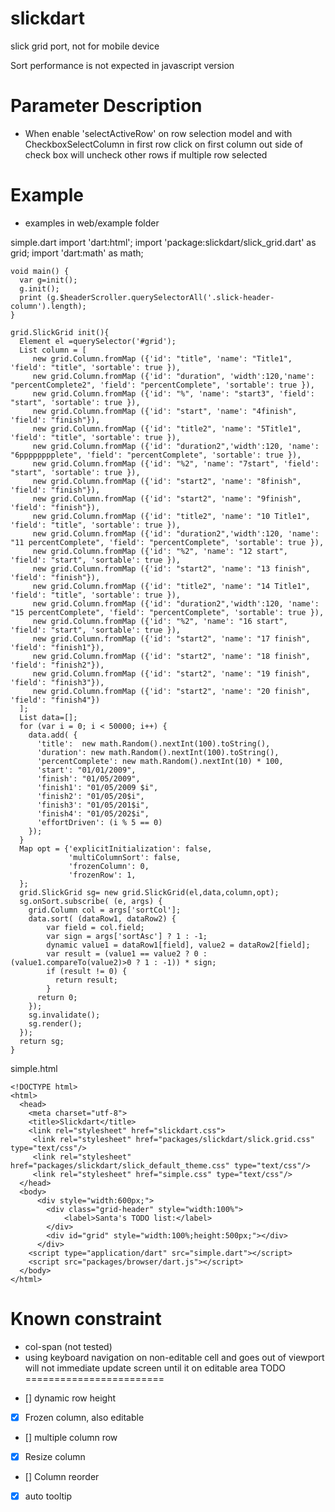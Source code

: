slickdart
=========

slick grid port, not for mobile device

Sort performance is not expected in javascript version

Parameter Description
=======================

* When enable 'selectActiveRow' on row selection model and with CheckboxSelectColumn in first row
  click on first column out side of check box will uncheck other rows if multiple row selected


Example
=========================
* examples in web/example folder

simple.dart
    import 'dart:html';
    import 'package:slickdart/slick_grid.dart' as grid;
    import 'dart:math' as math;
    
    void main() {
      var g=init();
      g.init();
      print (g.$headerScroller.querySelectorAll('.slick-header-column').length);
    }
    
    grid.SlickGrid init(){
      Element el =querySelector('#grid');
      List column = [
         new grid.Column.fromMap ({'id': "title", 'name': "Title1", 'field': "title", 'sortable': true }),
         new grid.Column.fromMap ({'id': "duration", 'width':120,'name': "percentComplete2", 'field': "percentComplete", 'sortable': true }),
         new grid.Column.fromMap ({'id': "%", 'name': "start3", 'field': "start", 'sortable': true }),
         new grid.Column.fromMap ({'id': "start", 'name': "4finish", 'field': "finish"}),
         new grid.Column.fromMap ({'id': "title2", 'name': "5Title1", 'field': "title", 'sortable': true }),
         new grid.Column.fromMap ({'id': "duration2",'width':120, 'name': "6pppppppplete", 'field': "percentComplete", 'sortable': true }),
         new grid.Column.fromMap ({'id': "%2", 'name': "7start", 'field': "start", 'sortable': true }),
         new grid.Column.fromMap ({'id': "start2", 'name': "8finish", 'field': "finish"}),
         new grid.Column.fromMap ({'id': "start2", 'name': "9finish", 'field': "finish"}),
         new grid.Column.fromMap ({'id': "title2", 'name': "10 Title1", 'field': "title", 'sortable': true }),
         new grid.Column.fromMap ({'id': "duration2",'width':120, 'name': "11 percentComplete", 'field': "percentComplete", 'sortable': true }),
         new grid.Column.fromMap ({'id': "%2", 'name': "12 start", 'field': "start", 'sortable': true }),
         new grid.Column.fromMap ({'id': "start2", 'name': "13 finish", 'field': "finish"}),
         new grid.Column.fromMap ({'id': "title2", 'name': "14 Title1", 'field': "title", 'sortable': true }),
         new grid.Column.fromMap ({'id': "duration2",'width':120, 'name': "15 percentComplete", 'field': "percentComplete", 'sortable': true }),
         new grid.Column.fromMap ({'id': "%2", 'name': "16 start", 'field': "start", 'sortable': true }),
         new grid.Column.fromMap ({'id': "start2", 'name': "17 finish", 'field': "finish1"}),
         new grid.Column.fromMap ({'id': "start2", 'name': "18 finish", 'field': "finish2"}),
         new grid.Column.fromMap ({'id': "start2", 'name': "19 finish", 'field': "finish3"}),
         new grid.Column.fromMap ({'id': "start2", 'name': "20 finish", 'field': "finish4"})
      ];
      List data=[];
      for (var i = 0; i < 50000; i++) {
        data.add( {
          'title':  new math.Random().nextInt(100).toString(),
          'duration': new math.Random().nextInt(100).toString(),
          'percentComplete': new math.Random().nextInt(10) * 100,
          'start': "01/01/2009",
          'finish': "01/05/2009",
          'finish1': "01/05/2009 $i",
          'finish2': "01/05/20$i",
          'finish3': "01/05/201$i",
          'finish4': "01/05/202$i",
          'effortDriven': (i % 5 == 0)
        });
      }
      Map opt = {'explicitInitialization': false,
                 'multiColumnSort': false,
                 'frozenColumn': 0,
                 'frozenRow': 1,
      };
      grid.SlickGrid sg= new grid.SlickGrid(el,data,column,opt);
      sg.onSort.subscribe( (e, args) {
        grid.Column col = args['sortCol'];
        data.sort( (dataRow1, dataRow2) {
            var field = col.field;
            var sign = args['sortAsc'] ? 1 : -1;
            dynamic value1 = dataRow1[field], value2 = dataRow2[field];
            var result = (value1 == value2 ? 0 : (value1.compareTo(value2)>0 ? 1 : -1)) * sign;
            if (result != 0) {
              return result;
            }
          return 0;
        });
        sg.invalidate();
        sg.render();
      });
      return sg;
    }
        
simple.html

    <!DOCTYPE html>    
    <html>
      <head>
        <meta charset="utf-8">
        <title>Slickdart</title>
        <link rel="stylesheet" href="slickdart.css">
         <link rel="stylesheet" href="packages/slickdart/slick.grid.css" type="text/css"/>
         <link rel="stylesheet" href="packages/slickdart/slick_default_theme.css" type="text/css"/>
         <link rel="stylesheet" href="simple.css" type="text/css"/>
      </head>
      <body>    
          <div style="width:600px;">
            <div class="grid-header" style="width:100%">
                <label>Santa's TODO list:</label>
            </div>
            <div id="grid" style="width:100%;height:500px;"></div>
          </div>   
        <script type="application/dart" src="simple.dart"></script>
        <script src="packages/browser/dart.js"></script>
      </body>
    </html>

Known constraint
========================
* col-span (not tested) 
* using keyboard navigation on non-editable cell and goes out of viewport will not
  immediate update screen until it on editable area 
TODO
========================

- [] dynamic row height
- [x] Frozen column, also editable
- [] multiple column row
- [x] Resize column
- [] Column reorder
- [x] auto tooltip
